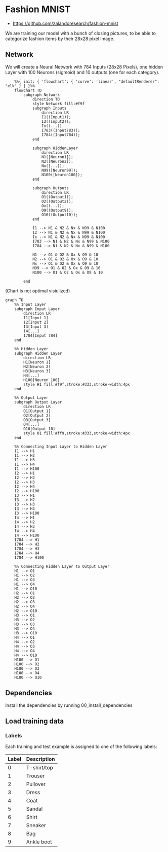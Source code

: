 # Fashion MNIST

* https://github.com/zalandoresearch/fashion-mnist

We are training our model with a bunch of closing pictures, to be able to categorize fashion items by their 28x28 pixel image.

## Network

We will create a Neural Network with 784 Inputs (28x28 Pixels), one hidden Layer with 100 Neurons (sigmoid) and 10 outputs (one for each category).

```mermaid
    %%{ init: { 'flowchart': { 'curve': 'linear', "defaultRenderer": "elk" } } }%%
    flowchart TD
        subgraph Network
            direction TD
            style Network fill:#f9f
            subgraph Inputs
                direction LR
                I1((Input1));
                I2((Input2));
                Ix((...))
                I783((Input783));
                I784((Input784));
            end

            subgraph HiddenLayer
                direction LR
                N1([Neuron1]);
                N2([Neuron2]);
                Nx([...]);
                N99([Neuron99]);
                N100([Neuron100]);
            end

            subgraph Outputs
                direction LR
                O1((Output1));
                O2((Output2));
                Ox((...));
                O9((Output9));
                O10((Output10));
            end

            I1 --> N1 & N2 & Nx & N99 & N100
            I2 --> N1 & N2 & Nx & N99 & N100
            Ix --> N1 & N2 & Nx & N99 & N100
            I783 --> N1 & N2 & Nx & N99 & N100
            I784 --> N1 & N2 & Nx & N99 & N100

            N1 --> O1 & O2 & Ox & O9 & 10
            N2 --> O1 & O2 & Ox & O9 & 10
            Nx --> O1 & O2 & Ox & O9 & 10
            N99 --> O1 & O2 & Ox & O9 & 10
            N100 --> O1 & O2 & Ox & O9 & 10

        end
```

(Chart is not optimal visiulized)

```mermaid
graph TD
    %% Input Layer
    subgraph Input Layer
        direction LR
        I1[Input 1]
        I2[Input 2]
        I3[Input 3]
        I4[...]
        I784[Input 784]
    end
    
    %% Hidden Layer
    subgraph Hidden Layer
        direction LR
        H1[Neuron 1]
        H2[Neuron 2]
        H3[Neuron 3]
        H4[...]
        H100[Neuron 100]
        style H1 fill:#f9f,stroke:#333,stroke-width:4px
    end
    
    %% Output Layer
    subgraph Output Layer
        direction LR
        O1[Output 1]
        O2[Output 2]
        O3[Output 3]
        O4[...]
        O10[Output 10]
        style O1 fill:#ff9,stroke:#333,stroke-width:4px
    end
    
    %% Connecting Input Layer to Hidden Layer
    I1 --> H1
    I1 --> H2
    I1 --> H3
    I1 --> H4
    I1 --> H100
    I2 --> H1
    I2 --> H2
    I2 --> H3
    I2 --> H4
    I2 --> H100
    I3 --> H1
    I3 --> H2
    I3 --> H3
    I3 --> H4
    I3 --> H100
    I4 --> H1
    I4 --> H2
    I4 --> H3
    I4 --> H4
    I4 --> H100
    I784 --> H1
    I784 --> H2
    I784 --> H3
    I784 --> H4
    I784 --> H100
    
    %% Connecting Hidden Layer to Output Layer
    H1 --> O1
    H1 --> O2
    H1 --> O3
    H1 --> O4
    H1 --> O10
    H2 --> O1
    H2 --> O2
    H2 --> O3
    H2 --> O4
    H2 --> O10
    H3 --> O1
    H3 --> O2
    H3 --> O3
    H3 --> O4
    H3 --> O10
    H4 --> O1
    H4 --> O2
    H4 --> O3
    H4 --> O4
    H4 --> O10
    H100 --> O1
    H100 --> O2
    H100 --> O3
    H100 --> O4
    H100 --> O10
```

## Dependencies

Install the dependencies by running 00_install_dependencies

## Load training data

### Labels
Each training and test example is assigned to one of the following labels:

| Label | Description |
| --- | --- |
| 0 | T-shirt/top |
| 1 | Trouser |
| 2 | Pullover |
| 3 | Dress |
| 4 | Coat |
| 5 | Sandal |
| 6 | Shirt |
| 7 | Sneaker |
| 8 | Bag |
| 9 | Ankle boot |
